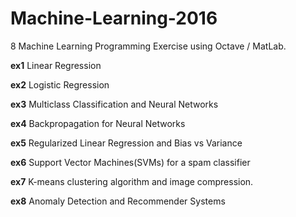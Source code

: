 # Machine-Learning-2016


8 Machine Learning Programming Exercise using Octave / MatLab.

**ex1** Linear Regression 

**ex2** Logistic Regression 

**ex3** Multiclass Classification and Neural Networks

**ex4** Backpropagation for Neural Networks

**ex5** Regularized Linear Regression and Bias vs Variance

**ex6** Support Vector Machines(SVMs) for a spam classifier

**ex7** K-means clustering algorithm and image compression.

**ex8** Anomaly Detection and Recommender Systems
